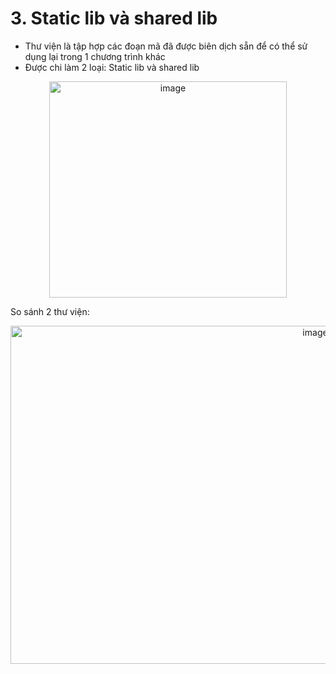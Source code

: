 # 3. Static lib và shared lib
  - Thư viện là tập hợp các đoạn mã đã được biên dịch sẵn để có thể sử dụng lại trong 1 chương trình khác
  - Được chi làm 2 loại: Static lib và shared lib

<p align="center">
  <img width="380" height="346" alt="image" src="https://github.com/user-attachments/assets/cd729fd6-71ca-4c34-a3a8-812d587f4ecb" />
</p>

So sánh 2 thư viện:

<p align="center">
  <img width="959" height="541" alt="image" src="https://github.com/user-attachments/assets/97246257-e527-4c33-8938-551d55f90e6d" />
</p>

